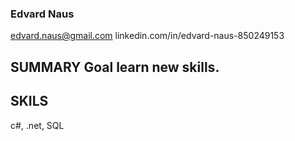 

<h3>Edvard Naus</h3>

edvard.naus@gmail.com
linkedin.com/in/edvard-naus-850249153

<h2>SUMMARY</g2>
Goal learn new skills.

<h2>SKILS</h2>
c#, .net, SQL


